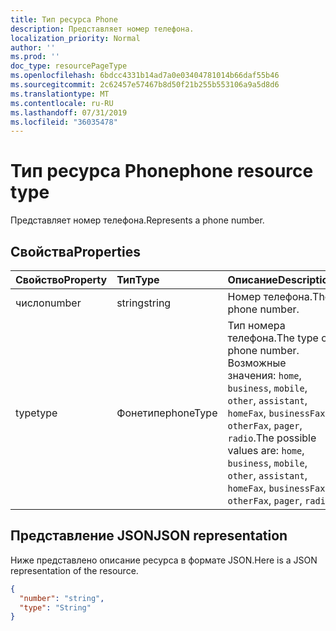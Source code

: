 ```yaml
---
title: Тип ресурса Phone
description: Представляет номер телефона.
localization_priority: Normal
author: ''
ms.prod: ''
doc_type: resourcePageType
ms.openlocfilehash: 6bdcc4331b14ad7a0e03404781014b66daf55b46
ms.sourcegitcommit: 2c62457e57467b8d50f21b255b553106a9a5d8d6
ms.translationtype: MT
ms.contentlocale: ru-RU
ms.lasthandoff: 07/31/2019
ms.locfileid: "36035478"
---
```

# <a name="phone-resource-type"></a><span data-ttu-id="67d4c-103">Тип ресурса Phone</span><span class="sxs-lookup"><span data-stu-id="67d4c-103">phone resource type</span></span>

<span data-ttu-id="67d4c-104">Представляет номер телефона.</span><span class="sxs-lookup"><span data-stu-id="67d4c-104">Represents a phone number.</span></span>


## <a name="properties"></a><span data-ttu-id="67d4c-105">Свойства</span><span class="sxs-lookup"><span data-stu-id="67d4c-105">Properties</span></span>
| <span data-ttu-id="67d4c-106">Свойство</span><span class="sxs-lookup"><span data-stu-id="67d4c-106">Property</span></span>     | <span data-ttu-id="67d4c-107">Тип</span><span class="sxs-lookup"><span data-stu-id="67d4c-107">Type</span></span>   |<span data-ttu-id="67d4c-108">Описание</span><span class="sxs-lookup"><span data-stu-id="67d4c-108">Description</span></span>|
|:---------------|:--------|:----------|
|<span data-ttu-id="67d4c-109">число</span><span class="sxs-lookup"><span data-stu-id="67d4c-109">number</span></span>|<span data-ttu-id="67d4c-110">string</span><span class="sxs-lookup"><span data-stu-id="67d4c-110">string</span></span>|<span data-ttu-id="67d4c-111">Номер телефона.</span><span class="sxs-lookup"><span data-stu-id="67d4c-111">The phone number.</span></span>|
|<span data-ttu-id="67d4c-112">type</span><span class="sxs-lookup"><span data-stu-id="67d4c-112">type</span></span>|<span data-ttu-id="67d4c-113">Фонетипе</span><span class="sxs-lookup"><span data-stu-id="67d4c-113">phoneType</span></span>|<span data-ttu-id="67d4c-114">Тип номера телефона.</span><span class="sxs-lookup"><span data-stu-id="67d4c-114">The type of phone number.</span></span> <span data-ttu-id="67d4c-115">Возможные значения: `home`, `business`, `mobile`, `other`, `assistant`, `homeFax`, `businessFax`, `otherFax`, `pager`, `radio`.</span><span class="sxs-lookup"><span data-stu-id="67d4c-115">The possible values are: `home`, `business`, `mobile`, `other`, `assistant`, `homeFax`, `businessFax`, `otherFax`, `pager`, `radio`.</span></span>|

## <a name="json-representation"></a><span data-ttu-id="67d4c-116">Представление JSON</span><span class="sxs-lookup"><span data-stu-id="67d4c-116">JSON representation</span></span>

<span data-ttu-id="67d4c-117">Ниже представлено описание ресурса в формате JSON.</span><span class="sxs-lookup"><span data-stu-id="67d4c-117">Here is a JSON representation of the resource.</span></span>

<!-- {
  "blockType": "resource",
  "optionalProperties": [

  ],
  "@odata.type": "microsoft.graph.phone"
}-->

```json
{
  "number": "string",
  "type": "String"
}

```

<!-- uuid: 8fcb5dbc-d5aa-4681-8e31-b001d5168d79
2015-10-25 14:57:30 UTC -->
<!-- {
  "type": "#page.annotation",
  "description": "phone resource",
  "keywords": "",
  "section": "documentation",
  "tocPath": ""
}-->
